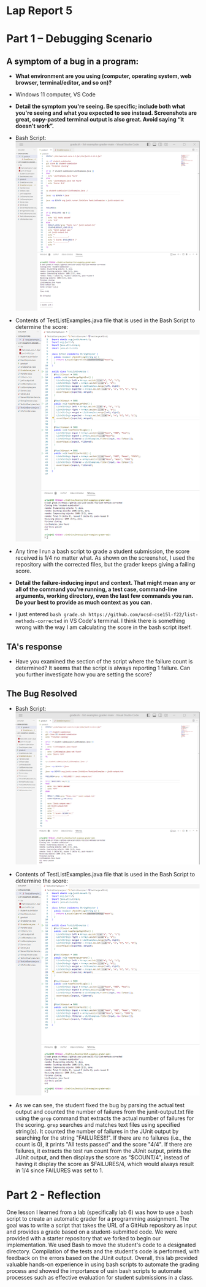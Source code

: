 # Lap Report 5

# Part 1 – Debugging Scenario

## A symptom of a bug in a program:
* **What environment are you using (computer, operating system, web browser, terminal/editor, and so on)?**
* Windows 11 computer, VS Code

* **Detail the symptom you're seeing. Be specific; include both what you're seeing and what you expected to see instead. Screenshots are great, copy-pasted terminal output is also great. Avoid saying “it doesn't work”.**
* Bash Script:
![symptom](symptom.png)
* Contents of TestListExamples.java file that is used in the Bash Script to determine the score:
![content](contentsoffile.png)

* Any time I run a bash script to grade a student submission, the score received is 1/4 no matter what. As shown on the screenshot, I used the repository with the corrected files, but the grader keeps giving a failing score.

* **Detail the failure-inducing input and context. That might mean any or all of the command you're running, a test case, command-line arguments, working directory, even the last few commands you ran. Do your best to provide as much context as you can.**
* I just entered `bash grade.sh https://github.com/ucsd-cse15l-f22/list-methods-corrected` in VS Code's terminal. I think there is something wrong with the way I am calculating the score in the bash script itself. 


## TA's response

 * Have you examined the section of the script where the failure count is determined? It seems that the script is always reporting 1 failure. Can you further investigate how you are setting the score?

## The Bug Resolved
* Bash Script:
![bug](bug.png)
* Contents of TestListExamples.java file that is used in the Bash Script to determine the score:
![content](contentsoffile.png)

 * As we can see, the student  fixed the bug by parsing the actual test output and counted the number of failures from the junit-output.txt file using the `grep` command that extracts the actual number of failures for the scoring. `grep` searches and matches text files using specified string(s). It counted the number of failures in the JUnit output by searching for the string "FAILURES!!!". If there are no failures (i.e., the count is 0), it prints "All tests passed" and the score "4/4". If there are failures, it extracts the test run count from the JUnit output, prints the JUnit output, and then displays the score as "$COUNT/4", instead of having it display the score as $FAILURES/4, which would always result in 1/4 since FAILURES was set to 1. 

# Part 2 - Reflection
One lesson I learned from a lab (specifically lab 6) was how to use a bash script to create an automatic grader for a programming assignment. The goal was to write a script that takes the URL of a GitHub repository as input and provides a grade based on a student-submitted code. We were provided with a starter repository that we forked to begin our implementation. We used Bash to move the student's code to a designated directory. Compilation of the tests and the student's code is performed, with feedback on the errors based on the JUnit output. Overall, this lab provided valuable hands-on experience in using bash scripts to automate the grading process and showed the importance of usin bash scripts to automate processes such as effective evaluation for student submissions in a class.
